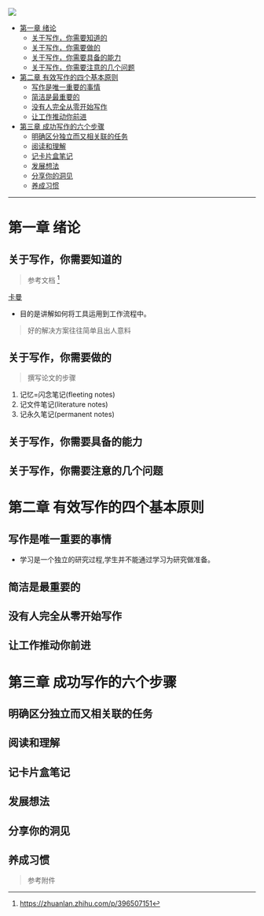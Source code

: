 
![](https://img2.doubanio.com/view/subject/s/public/s33927783.jpg)

- [第一章 绪论](#第一章-绪论)
  - [关于写作，你需要知道的](#关于写作你需要知道的)
  - [关于写作，你需要做的](#关于写作你需要做的)
  - [关于写作，你需要具备的能力](#关于写作你需要具备的能力)
  - [关于写作，你需要注意的几个问题](#关于写作你需要注意的几个问题)
- [第二章 有效写作的四个基本原则](#第二章-有效写作的四个基本原则)
  - [写作是唯一重要的事情](#写作是唯一重要的事情)
  - [简洁是最重要的](#简洁是最重要的)
  - [没有人完全从零开始写作](#没有人完全从零开始写作)
  - [让工作推动你前进](#让工作推动你前进)
- [第三章 成功写作的六个步骤](#第三章-成功写作的六个步骤)
  - [明确区分独立而又相关联的任务](#明确区分独立而又相关联的任务)
  - [阅读和理解](#阅读和理解)
  - [记卡片盒笔记](#记卡片盒笔记)
  - [发展想法](#发展想法)
  - [分享你的洞见](#分享你的洞见)
  - [养成习惯](#养成习惯)



---



# 第一章 绪论

## 关于写作，你需要知道的

> 参考文档 [^1]

[卡曼](https://book.douban.com/review/13730228/)

* 目的是讲解如何将工具运用到工作流程中。


> 好的解决方案往往简单且出人意料

## 关于写作，你需要做的

> 撰写论文的步骤

1. 记忆=闪念笔记(fleeting notes)
2. 记文件笔记(literature notes)
3. 记永久笔记(permanent notes)


## 关于写作，你需要具备的能力

## 关于写作，你需要注意的几个问题

# 第二章 有效写作的四个基本原则

## 写作是唯一重要的事情

* 学习是一个独立的研究过程,学生并不能通过学习为研究做准备。


## 简洁是最重要的



## 没有人完全从零开始写作



## 让工作推动你前进



# 第三章 成功写作的六个步骤


## 明确区分独立而又相关联的任务


## 阅读和理解

## 记卡片盒笔记

## 发展想法

## 分享你的洞见


## 养成习惯






















>  参考附件

[^1]: https://zhuanlan.zhihu.com/p/396507151



